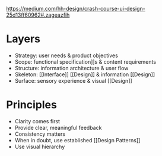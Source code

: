 https://medium.com/hh-design/crash-course-ui-design-25d13ff60962#.zageazfih

# Layers

- Strategy: user needs & product objectives
- Scope: functional specification]]s & content requirements
- Structure: information architecture & user flow
- Skeleton: [[Interface]] [[Design]] & information [[Design]]
- Surface: sensory experience & visual [[Design]]

# Principles
- Clarity comes first
- Provide clear, meaningful feedback
- Consistency matters
- When in doubt, use established [[Design Patterns]]
- Use visual hierarchy